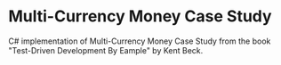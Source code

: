 # Multi-Currency Money Case Study

C# implementation of Multi-Currency Money Case Study from the book "Test-Driven Development By Eample" by Kent Beck.
